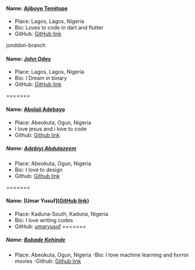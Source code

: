 #### Name: [Ajiboye Temitope](https://github.com/tayormi)
- Place: Lagos, Lagos, Nigeria
- Bio: Loves to code in dart and flutter
- GitHub: [GitHub link](https://github.com/tayormi)

jonddon-branch
#### Name: [John Odey](https://github.com/jonddon)
- Place: Lagos, Lagos, Nigeria
- Bio: I Dream in binary
- GitHub: [GitHub link](https://github.com/jonddon)

=======
#### Name: [Abolaji Adebayo](https://seunbayo.github.io)
- Place: Abeokuta, Ogun, Nigeria
- I love jesus and i love to code
- Github: [Github link](https://github.com/seunbayo)

##### Name: [Adebiyi Abdulazeem](https://abdulazeemEMNT.github.com)
- Place: Abeokuta, Ogun, Nigeria
- Bio: I love to design
- Github: [Github link](https://github.com/abdulazeemEMNT)

=======
#### Name: [Umar Yusuf]([GitHub link](https://github.com/umaryusuf))
- Place: Kaduna-South, Kaduna, Nigeria
- Bio: I love writing codes
- GitHub: [umaryusuf]([https://github.com/umaryusuf](https://github.com/umaryusuf))
=======
##### Name: [Bobade Kehinde](https://github.com/BobadeKenny)
- Place: Abeokuta, Ogun, Nigeria
-Bio: I love machine learning and horror movies
-Github: [Github link](https://github.com/BobadeKenny)